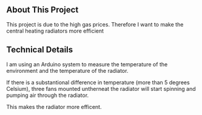 ## About This Project

This project is due to the high gas prices. Therefore I want to make the central heating radiators more efficient

## Technical Details

I am using an Arduino system to measure the temperature of the environment and the temperature of the radiator. 

If there is a substantional difference in temperature (more than 5 degrees Celsium), three fans mounted untherneat the radiator will start spinning and 
pumping air through the radiator.

This makes the radiator more efficent.

